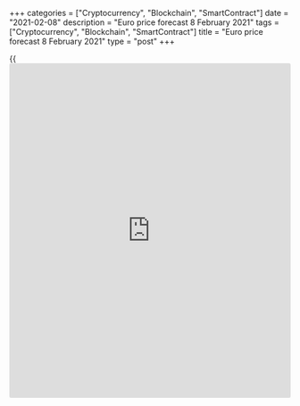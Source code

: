 +++
categories = ["Cryptocurrency", "Blockchain", "SmartContract"]
date = "2021-02-08"
description = "Euro price forecast 8 February 2021"
tags = ["Cryptocurrency", "Blockchain", "SmartContract"]
title = "Euro price forecast 8 February 2021"
type = "post"
+++

{{<iframe id="large-banner" src="https://www.bounty.group/#slide=13.0" width="100%" height="600" scrolling="no" style="border: 0px solid rgb(216, 221, 230); border-radius: 3px;">}}

2021-02-08

2021-02-08

Euro sees light at the end of the tunnel. Forecast as of
08.02.2021Dmitri Demidenko

The [EURUSD][1] surge seems to result from a weak US jobs report.
However, the reasons are more complex. Let us discuss the Forex outlook
and make up a trading plan.

## Weekly euro fundamental forecast

Vaccines are good, but what if the economic recovery depends on more
than just them? According to the University of Michigan research,
COVID-19 is a seasonal coronavirus, with a peak in late January - early
February. It is the reason for a decline in the number of coronavirus
cases, isn’t it? It takes time to develop immunity using Pfizer or other
companies' vaccines, and the epidemiological situation is already
improving. It is also true for those countries where the vaccination
campaign is slow. If so, is it time to buy the euro?

Investors remember the middle of 2020 when lifting a more severe
lockdown than in the US resulted in a rapid rebound of the European
economy and laid the foundation under the [EURUSD][1] uptrend. History
repeats itself, and if within the next four or six weeks the euro-area
countries begin to lift restrictions, deferred demand will push GDP up.
Considering that the pair got rid of ballast (net shorts for the US
dollar against six main competitors dropped to a seven-week low), it's
time to bet on the euro.

### Dynamics of GDPs in USA and euro area



 _Source_ _: Nordea Markets_

Furthermore, the speeches of the ECB officials should support the euro
uptrend. According to Christine Lagarde, the central bank remains
convinced that 2021 will be the year of the euro-area economic recovery.
The GDP rebound is delayed but not canceled. The Governor of the Bank of
Italy, Ignazio Visco, believes that Italy’s economy should rebound in
spring. Due to the pandemic, Italian GDP fell by 8.9%, and the national
debt rose to 160% of the economy's size. A political crisis has erupted
in the country, which can be overcome with Mario Draghi's help. __

Markets still rely on the former ECB president, who could drop the euro
by just a single word. The yield spread on Italian and German bonds
dipped below 1%, indicating a decrease in political risks. If Super
Mario manages to create a government with a solid parliamentary
majority, the money will flow into Italy.

### Dynamics of Italy-Germany Bond Yield spread



 _Source_ _: Financial Times._

A formal reason for the [EURUSD][1] surge at the end of the first week
of February has become the weak report on US employment. Joe Biden
announced that the US economy still suffers from a recession, and the
$1.9-trillion fiscal stimulus is necessary, which resulted in the [S&P
500][2] rally. At the same time, [investor](https://www.fintechee.com/tutorial-for-forex-trading/investor-mode/)s reduced the dollar longs amid
the concerns that it will take the US economy longer to recover.

### Weekly [EURUSD][1] trading plan

However, I believe that the reasons for the euro rise are more complex.
The seasonal nature of COVID-19 and the ECB's confidence that the euro-
area economy will rebound, although later than expected, encourages
[investor](https://www.fintechee.com/tutorial-for-forex-trading/investor-mode/)s to expect that the [EURUSD][1] uptrend will resume. I think
it’s time to stop selling the pair and think only about buying. The euro
rally will not be fast and easy, but the single European currency should
still grow in price. My suggestion to buy the euro when the price
reaches the [zone of $1.195 - $1.2][3] has been correct. We shall expect
the breakout of level $1.208. It is desirable that the bulls do not
break out the level at the first try. A repeated successful attack is
usually a more reliable signal for opening positions.



## Price chart of EURUSD in real time mode

The content of this article reflects the author’s opinion and does not
necessarily reflect the official position of LiteForex. The material
published on this page is provided for informational purposes only and
should not be considered as the provision of investment advice for the
purposes of Directive 2004/39/EC.

Rate this article:

{{value}}

( {{count}} {{title}} )

   1. my.liteforex.com/trading/chart?symbol=EURUSD&returnUrl=true
   2. my.liteforex.com/trading/chart?symbol=SPX&returnUrl=true
   3. www.liteforex.com/blog/analysts-opinions/euro-is-desperate-forecast-as-of-02022021/